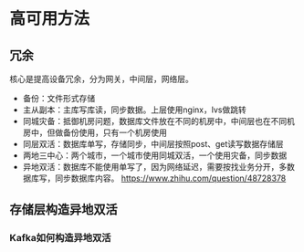 # 高可用方法
## 冗余
核心是提高设备冗余，分为网关，中间层，网络层。
+ 备份：文件形式存储
+ 主从副本：主库写库读，同步数据。上层使用nginx，lvs做跳转
+ 同城灾备：抵御机房问题，数据库文件放在不同的机房中，中间层也在不同机房中，但做备份使用，只有一个机房使用
+ 同层双活：数据库单写，存储同步，中间层按照post、get读写数据存储层
+ 两地三中心：两个城市，一个城市使用同城双活，一个使用灾备，同步数据
+ 异地双活：数据库不能使用单写了，因为网络延迟，需要按找业务分开，多数据库写，同步数据库内容。
https://www.zhihu.com/question/48728378
## 存储层构造异地双活
### Kafka如何构造异地双活
